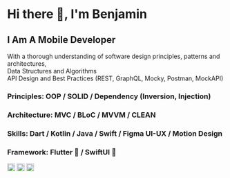 # Hi there 👋, I'm Benjamin
## I Am A Mobile Developer <br>
With a thorough understanding of software design principles, patterns and architectures, <br>
Data Structures and Algorithms  <br>
API Design and Best Practices (REST, GraphQL, Mocky, Postman, MockAPI) <br>

### Principles: OOP / SOLID / Dependency (Inversion, Injection)
### Architecture: MVC / BLoC / MVVM / CLEAN
### Skills: Dart / Kotlin / Java / Swift / Figma UI-UX / Motion Design
### Framework: Flutter 💙 / SwiftUI 🧡
[<img src='https://cdn.jsdelivr.net/npm/simple-icons@3.0.1/icons/github.svg' alt='github' height='18'>](https://github.com/proqrammer)    [<img src='https://cdn.jsdelivr.net/npm/simple-icons@3.0.1/icons/twitter.svg' alt='twitter' height='18'>](https://twitter.com/proqrammer)    [<img src='https://cdn.jsdelivr.net/npm/simple-icons@3.0.1/icons/icloud.svg' alt='website' height='18'>](https://proqrammer.tech)  
